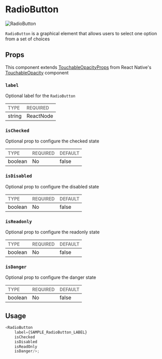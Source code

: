 # RadioButton

![RadioButton](./RadioButton.png)

`RadioButton` is a graphical element that allows users to select one option from a set of choices

## Props

This component extends [TouchableOpacityProps](https://reactnative.dev/docs/touchableopacity#props) from React Native's [TouchableOpacity](https://reactnative.dev/docs/touchableopacity) component

### `label`

Optional label for the `RadioButton`

| <span style="color:gray;font-size:14px">TYPE</span> | <span style="color:gray;font-size:14px">REQUIRED</span> |
| :-------------------------------------------------- | :------------------------------------------------------ |
| string | ReactNode                                    | No                                                     |

### `isChecked`

Optional prop to configure the checked state

| <span style="color:gray;font-size:14px">TYPE</span> | <span style="color:gray;font-size:14px">REQUIRED</span> | <span style="color:gray;font-size:14px">DEFAULT</span> |
| :-------------------------------------------------- | :------------------------------------------------------ | :----------------------------------------------------- |
| boolean                                             | No                                                     | false                                                 |

### `isDisabled`

Optional prop to configure the disabled state

| <span style="color:gray;font-size:14px">TYPE</span> | <span style="color:gray;font-size:14px">REQUIRED</span> | <span style="color:gray;font-size:14px">DEFAULT</span> |
| :-------------------------------------------------- | :------------------------------------------------------ | :----------------------------------------------------- |
| boolean                                             | No                                                     | false                                                 |

### `isReadonly`

Optional prop to configure the readonly state

| <span style="color:gray;font-size:14px">TYPE</span> | <span style="color:gray;font-size:14px">REQUIRED</span> | <span style="color:gray;font-size:14px">DEFAULT</span> |
| :-------------------------------------------------- | :------------------------------------------------------ | :----------------------------------------------------- |
| boolean                                             | No                                                     | false                                                 |

### `isDanger`

Optional prop to configure the danger state

| <span style="color:gray;font-size:14px">TYPE</span> | <span style="color:gray;font-size:14px">REQUIRED</span> | <span style="color:gray;font-size:14px">DEFAULT</span> |
| :-------------------------------------------------- | :------------------------------------------------------ | :----------------------------------------------------- |
| boolean                                             | No                                                     | false                                                 |

## Usage

```javascript
<RadioButton 
    label={SAMPLE_RadioButton_LABEL}
    isChecked
    isDisabled
    isReadOnly
    isDanger/>;
```
